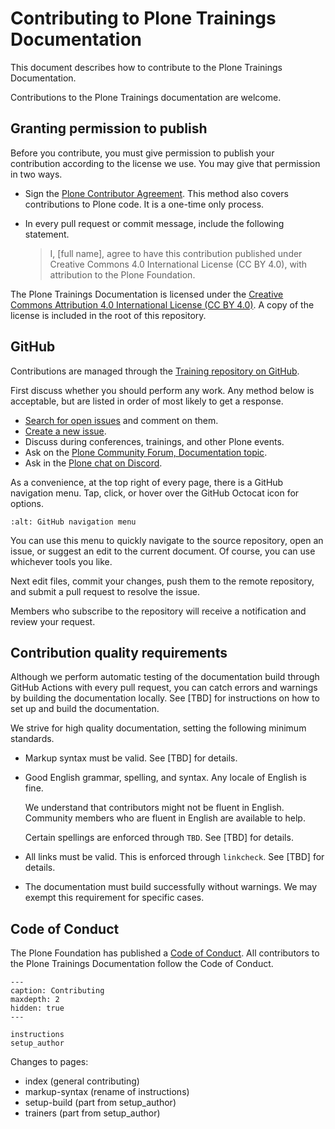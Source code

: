 # Contributing to Plone Trainings Documentation

This document describes how to contribute to the Plone Trainings Documentation.

Contributions to the Plone Trainings documentation are welcome.

## Granting permission to publish

Before you contribute, you must give permission to publish your contribution according to the license we use.
You may give that permission in two ways.

- Sign the [Plone Contributor Agreement](https://plone.org/foundation/contributors-agreement).
  This method also covers contributions to Plone code.
  It is a one-time only process.
- In every pull request or commit message, include the following statement.

  > I, [full name], agree to have this contribution published under Creative Commons 4.0 International License (CC BY 4.0), with attribution to the Plone Foundation.

The Plone Trainings Documentation is licensed under the [Creative Commons Attribution 4.0 International License (CC BY 4.0)](https://creativecommons.org/licenses/by/4.0/).
A copy of the license is included in the root of this repository.


## GitHub

Contributions are managed through the [Training repository on GitHub](https://github.com/plone/training).

First discuss whether you should perform any work.
Any method below is acceptable, but are listed in order of most likely to get a response.

- [Search for open issues](https://github.com/plone/training/issues) and comment on them.
- [Create a new issue](https://github.com/plone/training/issues/new/choose).
- Discuss during conferences, trainings, and other Plone events.
- Ask on the [Plone Community Forum, Documentation topic](https://community.plone.org/c/documentation/13).
- Ask in the [Plone chat on Discord](https://discord.gg/zFY3EBbjaj).

As a convenience, at the top right of every page, there is a GitHub navigation menu.
Tap, click, or hover over the GitHub Octocat icon for options.

```{image} _static/github-navigation.png
:alt: GitHub navigation menu 
```

You can use this menu to quickly navigate to the source repository, open an issue, or suggest an edit to the current document.
Of course, you can use whichever tools you like.

Next edit files, commit your changes, push them to the remote repository, and submit a pull request to resolve the issue.

Members who subscribe to the repository will receive a notification and review your request.


## Contribution quality requirements

Although we perform automatic testing of the documentation build through GitHub Actions with every pull request, you can catch errors and warnings by building the documentation locally.
See [TBD] for instructions on how to set up and build the documentation.

We strive for high quality documentation, setting the following minimum standards.

- Markup syntax must be valid.
  See [TBD] for details.
- Good English grammar, spelling, and syntax.
  Any locale of English is fine.

  We understand that contributors might not be fluent in English.
  Community members who are fluent in English are available to help.

  Certain spellings are enforced through `TBD`.
  See [TBD] for details.
- All links must be valid.
  This is enforced through `linkcheck`.
  See [TBD] for details.
- The documentation must build successfully without warnings.
  We may exempt this requirement for specific cases.


## Code of Conduct

The Plone Foundation has published a [Code of Conduct](https://plone.org/foundation/materials/foundation-resolutions/code-of-conduct).
All contributors to the Plone Trainings Documentation follow the Code of Conduct.


```{toctree}
---
caption: Contributing
maxdepth: 2
hidden: true
---

instructions
setup_author
```

Changes to pages:

- index (general contributing)
- markup-syntax (rename of instructions)
- setup-build (part from setup_author)
- trainers (part from setup_author)

